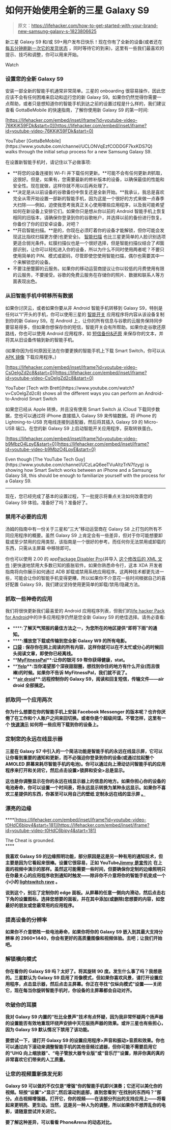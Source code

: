 # 如何开始使用全新的三星 Galaxy S9

> 原文：<https://lifehacker.com/how-to-get-started-with-your-brand-new-samsung-galaxy-s-1823806625>

新三星 Galaxy S9 和/或 S9+用户发布日快乐！现在你有了全新的设备(或者还在 [每五分钟刷新一次它的发货状态](https://lifehacker.com/how-to-start-tracking-your-iphone-x-delivery-as-soon-as-1819975250) ，同时等待它的到来)，这里有一些我们最喜欢的提示、技巧和调整，你可以用来开始。

Watch

### 设置您的全新 Galaxy S9

安装一部全新的智能手机通常非常简单。三星的 onboarding 很容易操作，因此您应该不会有任何困难来启动和运行您的新 Galaxy S9。如果你仍然觉得你需要一点帮助，或者只是想知道你的智能手机到达之前的设置过程是什么样的，我们建议查看 GottaBeMobile 的快速指南，了解你使用新 Galaxy S9 的第一时间:

 [https://lifehacker.com/embed/inset/iframe?id=youtube-video-76KKjK59FDk&start=0](https://lifehacker.com/embed/inset/iframe?id=youtube-video-76KKjK59FDk&start=0)

<figcaption class="sc-1ptbguh-0 hxeMec caption">YouTuber [GottaBeMobile](https://www.youtube.com/channel/UCLONVqEzfCODDGF7kxKDS7Q) walks through the initial setup process for a new Samsung Galaxy S9.</figcaption> 

在设置新智能手机时，请记住以下必做事项:

*   **将您的设备连接到 Wi-Fi 并下载任何更新。**可能不会有任何更新*到*抓取，这很好。但是，如果有，您需要最新的修补版本的设备，以确保最佳的性能和安全性。现在就做，这样你就不用以后再处理了。
*   **决定是从以前设备的谷歌备份中恢复还是全新开始。**我承认，我总是喜欢完全从零开始设置一部新的智能手机，因为这是一个很好的方式来做一点春季大扫除——例如，迫使我思考我真正关心使用哪些应用程序，以及我可能希望如何在新设备上安排它们。如果你只是想从你以前的 Android 智能手机上恢复相同的旧版本，请确保你登录到你的谷歌帐户，并选择以前的备份进行恢复。你备份了你的旧安卓设备，对吧？
*   **开启智能扫描。**是的，你现在必须盯着你的设备才能解锁，但你可能会发现这比指纹扫描更方便(也更安全)。 [智能扫描](https://gizmodo.com/heres-what-is-actually-new-about-the-samsung-galaxy-s9-1823232526) 也比三星更简单的人脸识别选项更适合弱光条件。虹膜扫描仪也是一个很好选择，但是智能扫描仪结合了*和*面部识别，让你可以轻松进入你的设备，所以为什么不同时使用两者呢？不要只使用简单的 PIN、模式或密码，尽管即使您使用智能扫描，偶尔也需要其中一个来解锁您的设备。
*   不要注册蹩脚的云服务。如果你的移动运营商提议让你以较低的月费使用有限的云服务，不要接受。谷歌的免费云服务在存储你的照片、数据和联系人等方面表现出色。

### 从旧智能手机中转移所有数据

如果你讨厌云，或者如果你要从非 Android 智能手机转移到 Galaxy S9，特别是任何以“I”开头的手机，你可以使用三星的 [智能开关](https://www.samsung.com/us/support/answer/ANS00078951/) 应用程序将内容从该设备复制到你的新 Galaxy S9。在 Android 上，让你的所有信息与谷歌的云服务保持同步要容易得多，但如果你想保存你的短信，智能开关会有所帮助。如果你走谷歌还原路线，你也可以使用 Android 应用程序，如 [短信备份&还原](https://play.google.com/store/apps/details?id=com.riteshsahu.SMSBackupRestore&hl=en) 来保存你的文本，并将其从旧设备传输到新的智能手机。

(如果你因为任何原因无法在你要更换的智能手机上下载 Smart Switch，你可以从 [APK 镜像](http://www.apkmirror.com) 下载应用程序。)

 [https://lifehacker.com/embed/inset/iframe?id=youtube-video-CsOeIgZd2c8&start=0](https://lifehacker.com/embed/inset/iframe?id=youtube-video-CsOeIgZd2c8&start=0)

<figcaption class="sc-1ptbguh-0 hxeMec caption">YouTuber [Tech with Brett](https://www.youtube.com/watch?v=CsOeIgZd2c8) shows all the different ways you can perform an Android-to-Android Smart Switch</figcaption> 

如果您已经从 Apple 转换，并且没有使用 Smart Switch 从 iCloud 下载同步数据，您也可以通过将 iPhone 直接插入 Galaxy S9 来传输数据。将 iPhone 的 Lightning-to-USB 充电线连接到适配器，然后将其插入 Galaxy S9 的 Micro-USB 端口。在您的新 Galaxy S9 上启动智能开关应用程序，获取转铁蛋白。

 [https://lifehacker.com/embed/inset/iframe?id=youtube-video-b9MbzO4LpyE&start=0](https://lifehacker.com/embed/inset/iframe?id=youtube-video-b9MbzO4LpyE&start=0)

<figcaption class="sc-1ptbguh-0 hxeMec caption">Even though [The YouTube Tech Guy](https://www.youtube.com/channel/UCzLaQ6eeTVuAltzTrN7fzyg) is showing how Smart Switch works between an iPhone and a Samsung Galaxy S8, this should be enough to familiarize yourself with the process for a Galaxy S9.</figcaption> 

* * *

现在，您已经完成了基本的设置过程，下一批提示将重点关注如何改善您的 Galaxy S9 体验。准备好了吗？准备好了。

### 禁用不必要的应用

汤姆的指南中有一份关于三星和“三大”移动运营商在 Galaxy S8 上打包的所有不同应用程序的概要。虽然 Galaxy S9 上肯定会有一些差异，但对于你可能想要卸载或至少禁用的应用类型，该指南是一个很好的参考。而任何你无法禁用或卸载的东西，只需从主屏幕 中移除即可。

你也可以使用 2.00 的 app[Package Disabler Pro](http://www.packagedisabler.com/)(并导入 [这个修改后的 XML 文件](https://forum.xda-developers.com/galaxy-s8/themes/package-disabler-pro-xml-file-t3613240) )更快速地禁用大多数已知的膨胀软件。如果你熟悉命令行，这本 XDA 开发者指南将向你展示如何通过 ADB 卸载或禁用系统应用程序。这两种技术都更先进一些，可能会让你的智能手机变得更糟，所以如果你不介意花一些时间根据自己的喜好配置 Galaxy S9，我们建议坚持使用更简单的卸载/禁用/隐藏方法。

### **抓取一些神奇的应用**

我们将很快更新我们最喜爱的 Android 应用程序列表，但我们的[life hacker Pack for Android](https://lifehacker.com/lifehacker-pack-for-android-our-list-of-the-essential-819094535)中的许多应用程序仍然是您全新 Galaxy S9 的绝佳选择。请务必查看:

*   [](https://play.google.com/store/apps/details?id=net.darksky.darksky)****:**了解天气预报的最佳方法之一，为您所在的地区提供“即将下雨”的通知。**
*   **[](https://play.google.com/store/apps/details?id=org.videolan.vlc)****:**播放您下载或传输到您全新 Galaxy W9 的所有电影。****
*   ****[**口袋**](https://play.google.com/store/apps/details?id=com.ideashower.readitlater.pro) **:** 保存你在网上阅读的所有内容，这样你就可以在不太忙或分心的时候回头阅读文章，即使你已经离线。****
*   ****[**MyFitnessPal**](https://play.google.com/store/apps/details?id=com.myfitnesspal.android)**:**让你的银河 S9 帮你获得健康，stat。****
*   ****[**Yelp**](https://play.google.com/store/apps/details?id=com.yelp.android)**:**当你渴望那个深夜甜甜圈，想找到你住的地方有什么开业(而且很棒)的时候。如果你不告诉 MyFitnessPal，我们就不说了。****
*   ****[**air droid**](https://play.google.com/store/apps/details?id=com.sand.airdroid)**:**远程控制你的 Galaxy S9，阅读和回复短信，传输文件——air droid 全部搞定。****

### ****抓取同一个应用两次****

****你为什么想要在你的智能手机上安装 Facebook Messenger 的版本呢？也许你厌倦了在工作和个人账户之间来回切换。或者你是个超级间谍。不管怎样，这里有一个 [快速演示](https://lifehacker.com/how-to-install-two-instances-of-a-messaging-app-on-your-1823674535) 如何将一些应用下载到你的设备上。****

### ****定制您的永远在线显示器****

****三星在 Galaxy S7 中引入的一个简洁功能是智能手机的永远在线显示屏，它可以让你看到重要的通知和更新，而不必强迫你登录到你的设备(或通过拉起整个 AMOLED 屏幕来耗尽智能手机的电池)。你可以通过向上滑动访问智能手机的应用程序来打开和关闭它，然后点击设置>锁屏和安全>总是显示。****

****这也是你调整显示在你的永远在线显示器上的信息的地方。如果你担心你的设备的电池寿命，你可以设置一个时间表，将永远显示转换为某种永远显示。如果你不喜欢三星提供的东西，你甚至可以用自己的壁纸 定制永远在线的显示屏 [。](https://9to5google.com/2018/03/02/how-to-set-image-samsung-galaxy-s9-plus-always-on-display-android-basics/)****

### ****漂亮的边缘****

 ****[https://lifehacker.com/embed/inset/iframe?id=youtube-video-t0HdC6bipy4&start=181](https://lifehacker.com/embed/inset/iframe?id=youtube-video-t0HdC6bipy4&start=181)

<figcaption class="sc-1ptbguh-0 hxeMec caption">The Cheat is grounded.</figcaption>**** 

****我喜欢 Galaxy S9 的边缘照明功能，部分原因是这是另一种有用的通知技术，但主要是因为它看起来很棒。设置它很容易，正如 YouTube[Jimmy 是宣传片](https://www.youtube.com/channel/UCenU8Lc_KuRTyJzs0t1Tteghttps://www.youtube.com/watch?v=t0HdC6bipy4&t=181s) 在上面的视频中演示的那样。虽然这可能需要一些时间，但要确保你定制的边缘照明只在你最关心的应用程序收到通知时触发——除非你不介意将你的智能手机变成一个小小的 [lightswitch rave](https://www.youtube.com/watch?v=JwZwkk7q25I) 。****

****说到这个，别忘了定制你的 edge 面板。从屏幕的任意一侧向内滑动，然后点击右下角的设置图标。选择您想要的面板，并在其中添加(或删除)您想要的内容，如您最好的朋友或您最常用的应用程序。****

### ****提高设备的分辨率****

****如果你不介意牺牲一些电池寿命，如果你将你的 Galaxy S9 嵌入到其最大支持分辨率 的 2960×1440，你会有更好的高质量图像和视频体验。去吧；让我们开始吧。**** 

### ****解锁横向模式****

****你在看你的 Galaxy S9 吗？太好了。将其旋转 90 度。发生什么事了吗？我想是的。三星默认为 Galaxy S9 启用了肖像模式，但如果你喜欢风景，请打开设置应用程序，点击显示器，然后点击主屏幕。你正在寻找“仅纵向模式”设置——关闭它，现在每当你旋转智能手机时，你设备的主屏幕都会自动对齐。****

### ****吹破你的耳膜****

****我对 Galaxy S9 内置的“杜比全景声”技术有点怀疑，因为我非常怀疑两个扬声器的设置能否有效地重现环绕声安排中天花板扬声器的效果。或许三星也有些担心，因为 Galaxy S9 默认情况下禁用了该功能。****

****要尝试一下，请打开 Galaxy S9 的设置应用程序>声音和振动>音质和效果。你也可以通过向下滚动来调整智能手机的其他音频过滤器，但你可能不需要启用它的“UHQ 向上缩放器”、“电子管放大器专业版”或“音乐厅”设置，除非你真的真的非常喜欢它们带来的人工质量。****

### ****让您的视频重新焕发光彩****

****Galaxy S9 可以做的不仅仅是“增强”你的智能手机即兴演奏；它还可以美化你的视频。轻按“设置”>“显示”,然后滚动到底部，直到您看到“在找别的东西吗？”部分。点击视频增强器。打开它，你的视频——在该部分列出的支持应用上——将看起来更明亮、更生动。当然，这是另一种人为的调整，所以如果你不想弄乱你的电影，请随意尝试并关闭它。****

****要了解这种差异，可以看看 PhoneArena 的动态对比。****